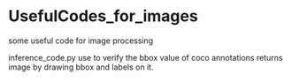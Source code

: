 # UsefulCodes_for_images
some useful code for image processing

inference_code.py use to verify the bbox value of coco annotations returns image by drawing bbox and labels on it.

